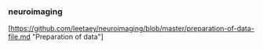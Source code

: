 ### neuroimaging


[https://github.com/leetaey/neuroimaging/blob/master/preparation-of-data-file.md "Preparation of data"]
